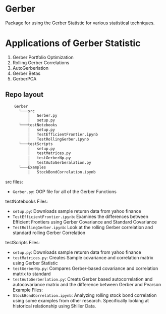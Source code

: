 # Gerber
Package for using the Gerber Statistic for various statistical techniques. 

# Applications of Gerber Statistic
1. Gerber Portfolio Optimization
2. Rolling Gerber Correlations
3. AutoGerberlation
4. Gerber Betas
5. GerberPCA

## Repo layout
```bash
    Gerber
      └───src
          │   Gerber.py
          │   setup.py
      └───testNotebooks
          │   setup.py
          │   TestEfficientFrontier.ipynb
          │   TestRollingGerber.ipynb
      └───testScripts
          │   setup.py
          │   testMatrices.py
          │   testGerberNp.py
          │   testAutoGerberalation.py
      └───Examples
          │   StockBondCorrelation.ipynb
```

src files:
* ```Gerber.py```: OOP file for all of the Gerber Functions

testNotebooks Files:
* ```setup.py```: Downloads sample retursn data from yahoo finance
* ```TestEfficientFrontier.ipynb```: Examines the differences between Efficient Frontiers using Gerber Covariance and Standard Covariance
* ```TestRollingGerber.ipynb```: Look at the rolling Gerber correlation and standard rolling Gerber Correlation

testScripts Files:
* ```setup.py```: Downloads sample retursn data from yahoo finance
* ```testMatrices.py```: Creates Sample covariance and correlation matrix using Gerber Statistic
* ```testGerberNp.py```: Compares Gerber-based covariance and correlation matrix to standard
* ```testAutoGerberlation.py```: Creats Gerber based autocorrelation and autocovariance matrix and the difference between Gerber and Pearson
Example Files:
* ```StockBondCorrelation.ipynb```: Analyzing rolling stock bond correlation using some examples from other research. Specifically looking at historical relationship using Shiller Data.
